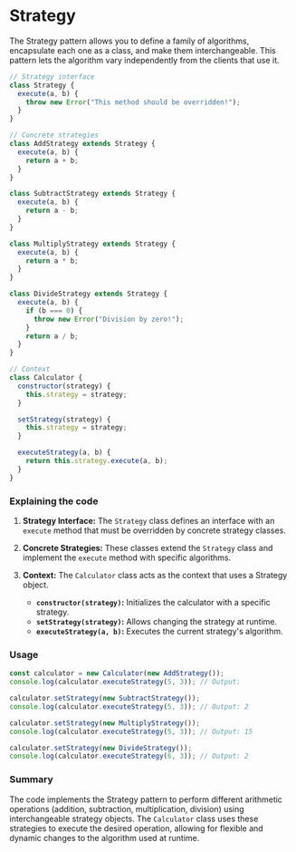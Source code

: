 # Strategy

The Strategy pattern allows you to define a family of algorithms, encapsulate each one as a class, and make them interchangeable. This pattern lets the algorithm vary independently from the clients that use it.

```js
// Strategy interface
class Strategy {
  execute(a, b) {
    throw new Error("This method should be overridden!");
  }
}

// Concrete strategies
class AddStrategy extends Strategy {
  execute(a, b) {
    return a + b;
  }
}

class SubtractStrategy extends Strategy {
  execute(a, b) {
    return a - b;
  }
}

class MultiplyStrategy extends Strategy {
  execute(a, b) {
    return a * b;
  }
}

class DivideStrategy extends Strategy {
  execute(a, b) {
    if (b === 0) {
      throw new Error("Division by zero!");
    }
    return a / b;
  }
}

// Context
class Calculator {
  constructor(strategy) {
    this.strategy = strategy;
  }

  setStrategy(strategy) {
    this.strategy = strategy;
  }

  executeStrategy(a, b) {
    return this.strategy.execute(a, b);
  }
}
```

### Explaining the code

1. **Strategy Interface:** The `Strategy` class defines an interface with an `execute` method that must be overridden by concrete strategy classes.
2. **Concrete Strategies:** These classes extend the `Strategy` class and implement the `execute` method with specific algorithms.
3. **Context:** The `Calculator` class acts as the context that uses a Strategy object.

   - **`constructor(strategy)`:** Initializes the calculator with a specific strategy.
   - **`setStrategy(strategy)`:** Allows changing the strategy at runtime.
   - **`executeStrategy(a, b)`:** Executes the current strategy's algorithm.

### Usage

```js
const calculator = new Calculator(new AddStrategy());
console.log(calculator.executeStrategy(5, 3)); // Output:

calculator.setStrategy(new SubtractStrategy());
console.log(calculator.executeStrategy(5, 3)); // Output: 2

calculator.setStrategy(new MultiplyStrategy());
console.log(calculator.executeStrategy(5, 3)); // Output: 15

calculator.setStrategy(new DivideStrategy());
console.log(calculator.executeStrategy(6, 3)); // Output: 2
```

### Summary

The code implements the Strategy pattern to perform different arithmetic operations (addition, subtraction, multiplication, division) using interchangeable strategy objects. The `Calculator` class uses these strategies to execute the desired operation, allowing for flexible and dynamic changes to the algorithm used at runtime.
